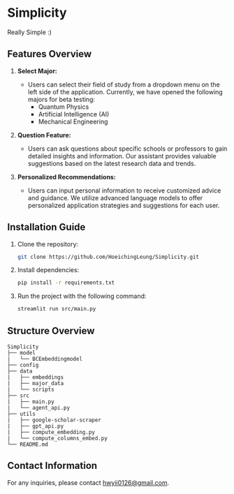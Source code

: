 # Simplicity
Really Simple :)

## Features Overview  

1. **Select Major:**  
   - Users can select their field of study from a dropdown menu on the left side of the application. Currently, we have opened the following majors for beta testing:  
     - Quantum Physics  
     - Artificial Intelligence (AI)  
     - Mechanical Engineering  

2. **Question Feature:**  
   - Users can ask questions about specific schools or professors to gain detailed insights and information. Our assistant provides valuable suggestions based on the latest research data and trends.  

3. **Personalized Recommendations:**  
   - Users can input personal information to receive customized advice and guidance. We utilize advanced language models to offer personalized application strategies and suggestions for each user.  

## Installation Guide  

1. Clone the repository:  
   ```bash  
   git clone https://github.com/HoeichingLeung/Simplicity.git
   ```
2. Install dependencies:
   ```bash
   pip install -r requirements.txt
   ```
3. Run the project with the following command:
   ```bash
   streamlit run src/main.py
   ```

## Structure Overview
```
Simplicity
├── model
|   └── BCEmbeddingmodel
├── config
├── data
|   ├── embeddings
|   ├── major_data
|   └── scripts
├── src
|   ├── main.py
|   └── agent_api.py
├── utils
|   ├── google-scholar-scraper
|   ├── gpt_api.py
|   ├── compute_embedding.py
|   └── compute_columns_embed.py
└── README.md
```

## Contact Information
For any inquiries, please contact hwyii0126@gmail.com.
